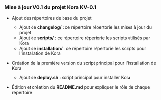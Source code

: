 ### Mise à jour **V0.1** du projet Kora **KV-0.1**

- Ajout des répertoires de base du projet
  - Ajout de **changelog/** : ce répertoire répertorie les mises à jour du projet
  - Ajout de **scripts/** : ce répertoire répertorie les scripts utilisés par Kora
  - Ajout de **installation/** : ce répertoire répertorie les scripts pour l'installation de Kora

- Création de la première version du script principal pour l'installation de Kora
  - Ajout de **deploy.sh** : script principal pour installer Kora

- Édition et création du **README.md** pour expliquer le rôle de chaque répertoire